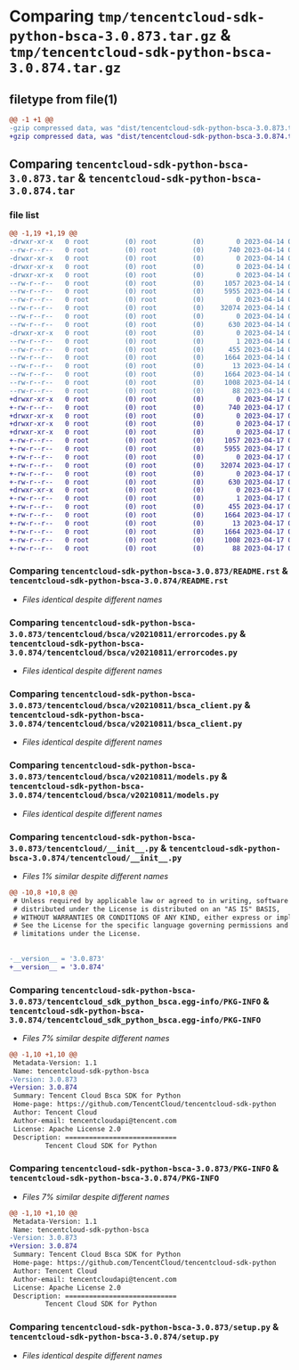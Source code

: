 # Comparing `tmp/tencentcloud-sdk-python-bsca-3.0.873.tar.gz` & `tmp/tencentcloud-sdk-python-bsca-3.0.874.tar.gz`

## filetype from file(1)

```diff
@@ -1 +1 @@
-gzip compressed data, was "dist/tencentcloud-sdk-python-bsca-3.0.873.tar", last modified: Fri Apr 14 00:22:50 2023, max compression
+gzip compressed data, was "dist/tencentcloud-sdk-python-bsca-3.0.874.tar", last modified: Mon Apr 17 00:22:00 2023, max compression
```

## Comparing `tencentcloud-sdk-python-bsca-3.0.873.tar` & `tencentcloud-sdk-python-bsca-3.0.874.tar`

### file list

```diff
@@ -1,19 +1,19 @@
-drwxr-xr-x   0 root         (0) root         (0)        0 2023-04-14 00:22:50.000000 tencentcloud-sdk-python-bsca-3.0.873/
--rw-r--r--   0 root         (0) root         (0)      740 2023-04-14 00:22:50.000000 tencentcloud-sdk-python-bsca-3.0.873/README.rst
-drwxr-xr-x   0 root         (0) root         (0)        0 2023-04-14 00:22:50.000000 tencentcloud-sdk-python-bsca-3.0.873/tencentcloud/
-drwxr-xr-x   0 root         (0) root         (0)        0 2023-04-14 00:22:50.000000 tencentcloud-sdk-python-bsca-3.0.873/tencentcloud/bsca/
-drwxr-xr-x   0 root         (0) root         (0)        0 2023-04-14 00:22:50.000000 tencentcloud-sdk-python-bsca-3.0.873/tencentcloud/bsca/v20210811/
--rw-r--r--   0 root         (0) root         (0)     1057 2023-04-14 00:22:50.000000 tencentcloud-sdk-python-bsca-3.0.873/tencentcloud/bsca/v20210811/errorcodes.py
--rw-r--r--   0 root         (0) root         (0)     5955 2023-04-14 00:22:50.000000 tencentcloud-sdk-python-bsca-3.0.873/tencentcloud/bsca/v20210811/bsca_client.py
--rw-r--r--   0 root         (0) root         (0)        0 2023-04-14 00:22:50.000000 tencentcloud-sdk-python-bsca-3.0.873/tencentcloud/bsca/v20210811/__init__.py
--rw-r--r--   0 root         (0) root         (0)    32074 2023-04-14 00:22:50.000000 tencentcloud-sdk-python-bsca-3.0.873/tencentcloud/bsca/v20210811/models.py
--rw-r--r--   0 root         (0) root         (0)        0 2023-04-14 00:22:50.000000 tencentcloud-sdk-python-bsca-3.0.873/tencentcloud/bsca/__init__.py
--rw-r--r--   0 root         (0) root         (0)      630 2023-04-14 00:22:50.000000 tencentcloud-sdk-python-bsca-3.0.873/tencentcloud/__init__.py
-drwxr-xr-x   0 root         (0) root         (0)        0 2023-04-14 00:22:50.000000 tencentcloud-sdk-python-bsca-3.0.873/tencentcloud_sdk_python_bsca.egg-info/
--rw-r--r--   0 root         (0) root         (0)        1 2023-04-14 00:22:50.000000 tencentcloud-sdk-python-bsca-3.0.873/tencentcloud_sdk_python_bsca.egg-info/dependency_links.txt
--rw-r--r--   0 root         (0) root         (0)      455 2023-04-14 00:22:50.000000 tencentcloud-sdk-python-bsca-3.0.873/tencentcloud_sdk_python_bsca.egg-info/SOURCES.txt
--rw-r--r--   0 root         (0) root         (0)     1664 2023-04-14 00:22:50.000000 tencentcloud-sdk-python-bsca-3.0.873/tencentcloud_sdk_python_bsca.egg-info/PKG-INFO
--rw-r--r--   0 root         (0) root         (0)       13 2023-04-14 00:22:50.000000 tencentcloud-sdk-python-bsca-3.0.873/tencentcloud_sdk_python_bsca.egg-info/top_level.txt
--rw-r--r--   0 root         (0) root         (0)     1664 2023-04-14 00:22:50.000000 tencentcloud-sdk-python-bsca-3.0.873/PKG-INFO
--rw-r--r--   0 root         (0) root         (0)     1008 2023-04-14 00:22:50.000000 tencentcloud-sdk-python-bsca-3.0.873/setup.py
--rw-r--r--   0 root         (0) root         (0)       88 2023-04-14 00:22:50.000000 tencentcloud-sdk-python-bsca-3.0.873/setup.cfg
+drwxr-xr-x   0 root         (0) root         (0)        0 2023-04-17 00:22:00.000000 tencentcloud-sdk-python-bsca-3.0.874/
+-rw-r--r--   0 root         (0) root         (0)      740 2023-04-17 00:22:00.000000 tencentcloud-sdk-python-bsca-3.0.874/README.rst
+drwxr-xr-x   0 root         (0) root         (0)        0 2023-04-17 00:22:00.000000 tencentcloud-sdk-python-bsca-3.0.874/tencentcloud/
+drwxr-xr-x   0 root         (0) root         (0)        0 2023-04-17 00:22:00.000000 tencentcloud-sdk-python-bsca-3.0.874/tencentcloud/bsca/
+drwxr-xr-x   0 root         (0) root         (0)        0 2023-04-17 00:22:00.000000 tencentcloud-sdk-python-bsca-3.0.874/tencentcloud/bsca/v20210811/
+-rw-r--r--   0 root         (0) root         (0)     1057 2023-04-17 00:22:00.000000 tencentcloud-sdk-python-bsca-3.0.874/tencentcloud/bsca/v20210811/errorcodes.py
+-rw-r--r--   0 root         (0) root         (0)     5955 2023-04-17 00:22:00.000000 tencentcloud-sdk-python-bsca-3.0.874/tencentcloud/bsca/v20210811/bsca_client.py
+-rw-r--r--   0 root         (0) root         (0)        0 2023-04-17 00:22:00.000000 tencentcloud-sdk-python-bsca-3.0.874/tencentcloud/bsca/v20210811/__init__.py
+-rw-r--r--   0 root         (0) root         (0)    32074 2023-04-17 00:22:00.000000 tencentcloud-sdk-python-bsca-3.0.874/tencentcloud/bsca/v20210811/models.py
+-rw-r--r--   0 root         (0) root         (0)        0 2023-04-17 00:22:00.000000 tencentcloud-sdk-python-bsca-3.0.874/tencentcloud/bsca/__init__.py
+-rw-r--r--   0 root         (0) root         (0)      630 2023-04-17 00:22:00.000000 tencentcloud-sdk-python-bsca-3.0.874/tencentcloud/__init__.py
+drwxr-xr-x   0 root         (0) root         (0)        0 2023-04-17 00:22:00.000000 tencentcloud-sdk-python-bsca-3.0.874/tencentcloud_sdk_python_bsca.egg-info/
+-rw-r--r--   0 root         (0) root         (0)        1 2023-04-17 00:22:00.000000 tencentcloud-sdk-python-bsca-3.0.874/tencentcloud_sdk_python_bsca.egg-info/dependency_links.txt
+-rw-r--r--   0 root         (0) root         (0)      455 2023-04-17 00:22:00.000000 tencentcloud-sdk-python-bsca-3.0.874/tencentcloud_sdk_python_bsca.egg-info/SOURCES.txt
+-rw-r--r--   0 root         (0) root         (0)     1664 2023-04-17 00:22:00.000000 tencentcloud-sdk-python-bsca-3.0.874/tencentcloud_sdk_python_bsca.egg-info/PKG-INFO
+-rw-r--r--   0 root         (0) root         (0)       13 2023-04-17 00:22:00.000000 tencentcloud-sdk-python-bsca-3.0.874/tencentcloud_sdk_python_bsca.egg-info/top_level.txt
+-rw-r--r--   0 root         (0) root         (0)     1664 2023-04-17 00:22:00.000000 tencentcloud-sdk-python-bsca-3.0.874/PKG-INFO
+-rw-r--r--   0 root         (0) root         (0)     1008 2023-04-17 00:22:00.000000 tencentcloud-sdk-python-bsca-3.0.874/setup.py
+-rw-r--r--   0 root         (0) root         (0)       88 2023-04-17 00:22:00.000000 tencentcloud-sdk-python-bsca-3.0.874/setup.cfg
```

### Comparing `tencentcloud-sdk-python-bsca-3.0.873/README.rst` & `tencentcloud-sdk-python-bsca-3.0.874/README.rst`

 * *Files identical despite different names*

### Comparing `tencentcloud-sdk-python-bsca-3.0.873/tencentcloud/bsca/v20210811/errorcodes.py` & `tencentcloud-sdk-python-bsca-3.0.874/tencentcloud/bsca/v20210811/errorcodes.py`

 * *Files identical despite different names*

### Comparing `tencentcloud-sdk-python-bsca-3.0.873/tencentcloud/bsca/v20210811/bsca_client.py` & `tencentcloud-sdk-python-bsca-3.0.874/tencentcloud/bsca/v20210811/bsca_client.py`

 * *Files identical despite different names*

### Comparing `tencentcloud-sdk-python-bsca-3.0.873/tencentcloud/bsca/v20210811/models.py` & `tencentcloud-sdk-python-bsca-3.0.874/tencentcloud/bsca/v20210811/models.py`

 * *Files identical despite different names*

### Comparing `tencentcloud-sdk-python-bsca-3.0.873/tencentcloud/__init__.py` & `tencentcloud-sdk-python-bsca-3.0.874/tencentcloud/__init__.py`

 * *Files 1% similar despite different names*

```diff
@@ -10,8 +10,8 @@
 # Unless required by applicable law or agreed to in writing, software
 # distributed under the License is distributed on an "AS IS" BASIS,
 # WITHOUT WARRANTIES OR CONDITIONS OF ANY KIND, either express or implied.
 # See the License for the specific language governing permissions and
 # limitations under the License.
 
 
-__version__ = '3.0.873'
+__version__ = '3.0.874'
```

### Comparing `tencentcloud-sdk-python-bsca-3.0.873/tencentcloud_sdk_python_bsca.egg-info/PKG-INFO` & `tencentcloud-sdk-python-bsca-3.0.874/tencentcloud_sdk_python_bsca.egg-info/PKG-INFO`

 * *Files 7% similar despite different names*

```diff
@@ -1,10 +1,10 @@
 Metadata-Version: 1.1
 Name: tencentcloud-sdk-python-bsca
-Version: 3.0.873
+Version: 3.0.874
 Summary: Tencent Cloud Bsca SDK for Python
 Home-page: https://github.com/TencentCloud/tencentcloud-sdk-python
 Author: Tencent Cloud
 Author-email: tencentcloudapi@tencent.com
 License: Apache License 2.0
 Description: ============================
         Tencent Cloud SDK for Python
```

### Comparing `tencentcloud-sdk-python-bsca-3.0.873/PKG-INFO` & `tencentcloud-sdk-python-bsca-3.0.874/PKG-INFO`

 * *Files 7% similar despite different names*

```diff
@@ -1,10 +1,10 @@
 Metadata-Version: 1.1
 Name: tencentcloud-sdk-python-bsca
-Version: 3.0.873
+Version: 3.0.874
 Summary: Tencent Cloud Bsca SDK for Python
 Home-page: https://github.com/TencentCloud/tencentcloud-sdk-python
 Author: Tencent Cloud
 Author-email: tencentcloudapi@tencent.com
 License: Apache License 2.0
 Description: ============================
         Tencent Cloud SDK for Python
```

### Comparing `tencentcloud-sdk-python-bsca-3.0.873/setup.py` & `tencentcloud-sdk-python-bsca-3.0.874/setup.py`

 * *Files identical despite different names*

